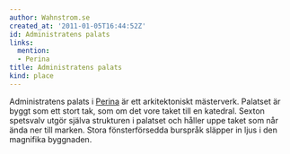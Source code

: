 ```yaml
---
author: Wahnstrom.se
created_at: '2011-01-05T16:44:52Z'
id: Administratens palats
links:
  mention:
  - Perina
title: Administratens palats
kind: place
---
```


Administratens palats i [Perina] är ett arkitektoniskt mästerverk. Palatset är byggt som ett stort
tak, som om det vore taket till en katedral. Sexton spetsvalv utgör själva strukturen i palatset och
håller uppe taket som når ända ner till marken. Stora fönsterförsedda burspråk släpper in ljus i den
magnifika byggnaden.

  [Perina]: Perina